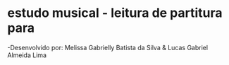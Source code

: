 # estudo musical - leitura de partitura para

-Desenvolvido por: Melissa Gabrielly Batista da Silva & Lucas Gabriel Almeida Lima
